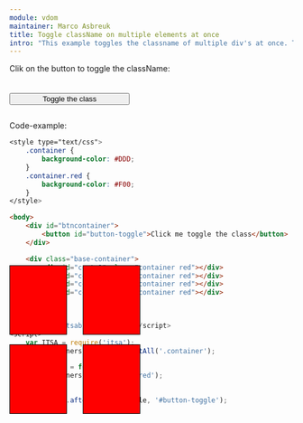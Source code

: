 ```yaml
---
module: vdom
maintainer: Marco Asbreuk
title: Toggle className on multiple elements at once
intro: "This example toggles the classname of multiple div's at once. The elements are selected by document.getAll()."
---
```


<style type="text/css">
    #btncontainer {
        margin: 2em 0;
        min-height: 2em;
    }
    #btncontainer button {
        margin-top: 0.5em;
        min-width: 16em;
    }
    .base-container {
        position: absolute;
        top: 14em;
    }
    .container {
        background-color: #DDD;
        text-align: center;
        margin: 2em 0;
        padding-top: 1.5em;
        height: 100px;
        width: 100px;
        border: solid 1px #000;
        position: absolute;
        z-index: 1;
        -webkit-touch-callout: none;
        -webkit-user-select: none;
        -khtml-user-select: none;
        -moz-user-select: none;
        -ms-user-select: none;
        user-select: none;
        cursor: default;
    }
    .container.red {
        background-color: #F00;
    }
    #cont-1 {
        left: 0;
        top: 300px;
    }
    #cont-2 {
        left: 130px;
        top: 300px;
    }
    #cont-3 {
        left: 0;
        top: 440px;
    }
    #cont-4 {
        left: 130px;
        top: 440px;
    }
    .body-content.module p.spaced {
        margin-top: 20em;
    }
</style>

Clik on the button to toggle the className:

<div id="btncontainer">
    <button id="button-toggle" class="pure-button pure-button-primary pure-button-bordered">Toggle the class</button>
</div>

<div class="base-container">
    <div id="cont-1" class="container red"></div>
    <div id="cont-2" class="container red"></div>
    <div id="cont-3" class="container red"></div>
    <div id="cont-4" class="container red"></div>
</div>

<p class="spaced">Code-example:</p>

```css
<style type="text/css">
    .container {
        background-color: #DDD;
    }
    .container.red {
        background-color: #F00;
    }
</style>
```

```html
<body>
    <div id="btncontainer">
        <button id="button-toggle">Click me toggle the class</button>
    </div>

    <div class="base-container">
        <div id="cont-1" class="container red"></div>
        <div id="cont-2" class="container red"></div>
        <div id="cont-3" class="container red"></div>
        <div id="cont-4" class="container red"></div>
    </div>
</body>
```

```js
<script src="itsabuild-min.js"></script>
<script>
    var ITSA = require('itsa');
    var containers = document.getAll('.container');

    var toggle = function(e) {
        containers.toggleClass('red');
    };

    ITSA.Event.after('tap', toggle, '#button-toggle');
</script>
```

<script src="../../dist/itsabuild-min.js"></script>
<script>
    var ITSA = require('itsa');
    var containers = document.getAll('.container');

    var toggle = function(e) {
        containers.toggleClass('red');
    };

    ITSA.Event.after('tap', toggle, '#button-toggle');
</script>
